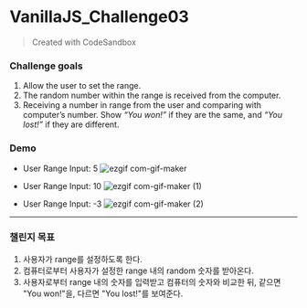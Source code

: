 # VanillaJS_Challenge03
> Created with CodeSandbox



### Challenge goals
1. Allow the user to set the range.  
2. The random number within the range is received from the computer.  
3. Receiving a number in range from the user and comparing with computer’s number. Show *“You won!”* if they are the same, and *“You lost!”* if they are different.

### Demo
- User Range Input: 5
![ezgif com-gif-maker](https://user-images.githubusercontent.com/39400030/156792284-b073dd9b-833e-44ea-afa8-12df85de40a5.gif)

- User Range Input: 10
![ezgif com-gif-maker (1)](https://user-images.githubusercontent.com/39400030/156792693-5acc5e19-ba7c-4bc0-9aea-6f0d7ea1d32f.gif)

- User Range Input: -3
![ezgif com-gif-maker (2)](https://user-images.githubusercontent.com/39400030/156792803-cf745aec-287f-46e8-af83-a87697dce047.gif)



---
### 챌린지 목표
1. 사용자가 range를 설정하도록 한다.
2. 컴퓨터로부터 사용자가 설정한 range 내의 random 숫자를 받아온다.
3. 사용자로부터 range 내의 숫자를 입력받고 컴퓨터의 숫자와 비교한 뒤, 같으면 "You won!"을, 다르면 "You lost!"를 보여준다. 
